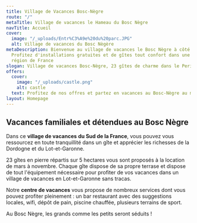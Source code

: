 ```yaml
---
title: Village de Vacances Bosc-Nègre
route: "/"
metaTitle: Village de vacances le Hameau du Bosc Nègre
navTitle: Accueil
cover:
  image: "/_uploads/Entr%C3%A9e%20du%20parc.JPG"
  alt: Village de vacances du Bosc Nègère
metaDescription: Bienvenue au village de vacances le Bosc Nègre à côté de la Dordogne.
  Profitez d'installations gratuites et de gîtes tout confort dans une des plus belles
  région de France
slogan: Village de vacances Bosc-Nègre, 23 gîtes de charme dans le Perigord Noir
offers:
  cover:
    image: "/_uploads/castle.png"
    alt: castle
  text: Profitez de nos offres et partez en vacances au Bosc-Nègre au meilleur prix
layout: Homepage
---
```


## Vacances familiales et détendues au Bosc Nègre

Dans ce **village de vacances** **du Sud de la France**, vous pouvez vous ressourcez en toute tranquillité dans un gîte et apprécier les richesses de la Dordogne et du Lot-et-Garonne.

23 gîtes en pierre répartis sur 5 hectares vous sont proposés à la location de mars à novembre. Chaque gîte dispose de sa propre terrase et dispose de tout l'équipement nécessaire pour profiter de vos vacances dans un village de vacances en Lot-et-Garonne sans tracas.

Notre **centre de vacances** vous propose de nombreux services dont vous pouvez profiter pleinement : un bar restaurant avec des suggestions locales, wifi, dépôt de pain, piscine chauffée, plusieurs terrains de sport.

Au Bosc Nègre, les grands comme les petits seront séduits !